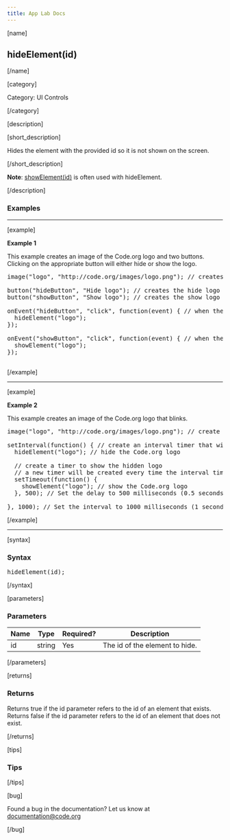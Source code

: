 ```yaml
---
title: App Lab Docs
---
```


[name]

## hideElement(id)

[/name]

[category]

Category: UI Controls

[/category]

[description]

[short_description]

Hides the element with the provided id so it is not shown on the screen.

[/short_description]

**Note**: [showElement(id)](/applab/docs/showElement) is often used with hideElement.

[/description]

### Examples
____________________________________________________

[example]

**Example 1**

This example creates an image of the Code.org logo and two buttons. Clicking on the appropriate button will either hide or show the logo.

<pre>
image("logo", "http://code.org/images/logo.png"); // creates the Code.org logo

button("hideButton", "Hide logo"); // creates the hide logo button
button("showButton", "Show logo"); // creates the show logo button

onEvent("hideButton", "click", function(event) { // when the hide button is clicked, hide the logo
  hideElement("logo");
});

onEvent("showButton", "click", function(event) { // when the show button is clicked, show the logo
  showElement("logo");
});

</pre>

[/example]

____________________________________________________

[example]

**Example 2**

This example creates an image of the Code.org logo that blinks.

<pre>
image("logo", "http://code.org/images/logo.png"); // create an image of the Code.org logo

setInterval(function() { // create an interval timer that will hide the Code.org logo
  hideElement("logo"); // hide the Code.org logo

  // create a timer to show the hidden logo
  // a new timer will be created every time the interval timer runs
  setTimeout(function() {
    showElement("logo"); // show the Code.org logo
  }, 500); // Set the delay to 500 milliseconds (0.5 seconds)

}, 1000); // Set the interval to 1000 milliseconds (1 second)
</pre>

[/example]

____________________________________________________

[syntax]

### Syntax
<pre>
hideElement(id);
</pre>

[/syntax]

[parameters]

### Parameters

| Name  | Type | Required? | Description |
|-----------------|------|-----------|-------------|
| id | string | Yes | The id of the element to hide.  |

[/parameters]

[returns]

### Returns
Returns true if the id parameter refers to the id of an element that exists.
Returns false if the id parameter refers to the id of an element that does not exist. 

[/returns]

[tips]

### Tips

[/tips]

[bug]

Found a bug in the documentation? Let us know at documentation@code.org

[/bug]
